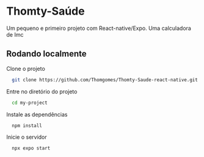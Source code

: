 # Thomty-Saúde

Um pequeno e primeiro projeto com React-native/Expo.
Uma calculadora de Imc

## Rodando localmente

Clone o projeto

```bash
  git clone https://github.com/Thomgomes/Thomty-Saude-react-native.git
```

Entre no diretório do projeto

```bash
  cd my-project
```

Instale as dependências

```bash
  npm install
```

Inicie o servidor

```bash
  npx expo start
```